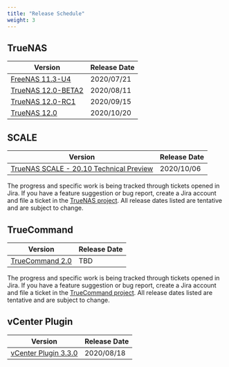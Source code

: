 ```yaml
---
title: "Release Schedule"
weight: 3
---
```


## TrueNAS

| Version                                                                                          | Release Date |
|--------------------------------------------------------------------------------------------------|--------------|
| [FreeNAS 11.3-U4](https://jira.ixsystems.com/issues/?filter=-4&jql=fixVersion%20IN%20(12011))    | 2020/07/21   |
| [TrueNAS 12.0-BETA2](https://jira.ixsystems.com/issues/?filter=-4&jql=fixVersion%20IN%20(12100)) | 2020/08/11   |
| [TrueNAS 12.0-RC1](https://jira.ixsystems.com/issues/?filter=-4&jql=fixVersion%20IN%20(12007))   | 2020/09/15   |
| [TrueNAS 12.0](https://jira.ixsystems.com/issues/?filter=-4&jql=fixVersion%20IN%20(12007))       | 2020/10/20   |


## SCALE

| Version                                                                                                               | Release Date |
|-----------------------------------------------------------------------------------------------------------------------|--------------|
| [TrueNAS SCALE - 20.10 Technical Preview](https://jira.ixsystems.com/issues/?filter=-4&jql=fixVersion%20IN%20(11402)) | 2020/10/06   |

The progress and specific work is being tracked through tickets opened in Jira.
If you have a feature suggestion or bug report, create a Jira account and file a
ticket in the
[TrueNAS project](https://jira.ixsystems.com/projects/NAS "TrueNAS Jira Project").
All release dates listed are tentative and are subject to change.

## TrueCommand

| Version                                                                                                                 | Release Date |
|-------------------------------------------------------------------------------------------------------------------------|--------------|
| [TrueCommand 2.0](https://jira.ixsystems.com/issues/?jql=project%20%3D%20TrueCommand%20%20AND%20fixVersion%20%3D%202.0) | TBD          |

The progress and specific work is being tracked through tickets opened in Jira.
If you have a feature suggestion or bug report, create a Jira account and file a
ticket in the
[TrueCommand project](https://jira.ixsystems.com/projects/TC "TrueCommand Jira Project").
All release dates listed are tentative and are subject to change.

## vCenter Plugin

| Version                                                                                                                                   | Release Date |
|-------------------------------------------------------------------------------------------------------------------------------------------|--------------|
| [vCenter Plugin 3.3.0](https://jira.ixsystems.com/issues/?jql=project%20%3D%20%22vCenter%20Plugin%22%20AND%20fixVersion%20%3D%203.3.0%20) | 2020/08/18   |